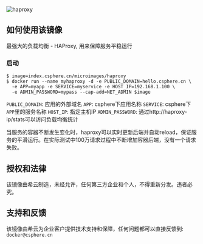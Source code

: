 ![haproxy](https://csphere.cn/assets/45169590-0653-4ec5-9a2e-57b4a49fea56)

## 如何使用该镜像

最强大的负载均衡 - HAProxy, 用来保障服务平稳运行

### 启动
```console
$ image=index.csphere.cn/microimages/haproxy
$ docker run --name myhaproxy -d -e PUBLIC_DOMAIN=hello.csphere.cn \
  -e APP=myapp -e SERVICE=myservice -e HOST_IP=192.168.1.100 \
  -e ADMIN_PASSWORD=mypass --cap-add=NET_ADMIN $image
```

`PUBLIC_DOMAIN`: 应用的外部域名
`APP`: csphere下应用名称
`SERVICE`: csphere下`APP`里的服务名称
`HOST_IP`: 指定主机IP
`ADMIN_PASSWORD`: 通过http://haproxy-ip/stats可以访问负载均衡统计

当服务的容器不断发生变化时，haproxy可以实时更新后端并自动reload，保证服务的平滑运行。在实际测试中100万请求过程中不断增加容器后端，没有一个请求失败。

## 授权和法律

该镜像由希云制造，未经允许，任何第三方企业和个人，不得重新分发。违者必究。

## 支持和反馈

该镜像由希云为企业客户提供技术支持和保障，任何问题都可以直接反馈到: `docker@csphere.cn`

